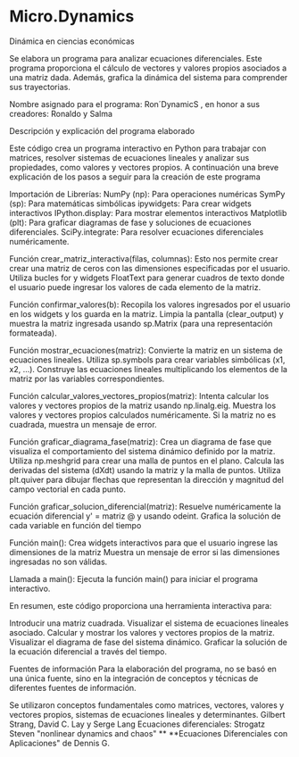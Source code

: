 # Micro.Dynamics
Dinámica en ciencias económicas

Se elabora un programa para analizar ecuaciones diferenciales. Este programa proporciona el cálculo de vectores y valores propios asociados a una matriz dada. Además, grafica la dinámica del sistema para comprender sus trayectorias.

Nombre asignado para el programa: Ron´DynamicS , en honor a sus creadores: Ronaldo y Salma

Descripción y explicación del programa elaborado

Este código crea un programa interactivo en Python para trabajar con matrices, resolver sistemas de ecuaciones lineales y analizar sus propiedades, como valores y vectores propios. A continuación una breve explicación de los pasos a seguir para la creación de este programa

Importación de Librerías:
NumPy (np): Para operaciones numéricas 
SymPy (sp): Para matemáticas simbólicas ipywidgets: Para crear widgets interactivos 
IPython.display: Para mostrar elementos interactivos
Matplotlib (plt): Para graficar diagramas de fase y soluciones de ecuaciones diferenciales.
SciPy.integrate: Para resolver ecuaciones diferenciales numéricamente.

Función crear_matriz_interactiva(filas, columnas):
Esto nos permite crear crear una matriz de ceros con las dimensiones especificadas por el usuario. Utiliza bucles for y widgets FloatText para generar cuadros de texto donde el usuario puede ingresar los valores de cada elemento de la matriz.

Función confirmar_valores(b):
Recopila los valores ingresados por el usuario en los widgets y los guarda en la matriz. Limpia la pantalla (clear_output) y muestra la matriz ingresada usando sp.Matrix (para una representación formateada).

Función mostrar_ecuaciones(matriz):
Convierte la matriz en un sistema de ecuaciones lineales. Utiliza sp.symbols para crear variables simbólicas (x1, x2, ...). Construye las ecuaciones lineales multiplicando los elementos de la matriz por las variables correspondientes.

Función calcular_valores_vectores_propios(matriz):
Intenta calcular los valores y vectores propios de la matriz usando np.linalg.eig. Muestra los valores y vectores propios calculados numéricamente. Si la matriz no es cuadrada, muestra un mensaje de error.

Función graficar_diagrama_fase(matriz):
Crea un diagrama de fase que visualiza el comportamiento del sistema dinámico definido por la matriz. Utiliza np.meshgrid para crear una malla de puntos en el plano. Calcula las derivadas del sistema (dXdt) usando la matriz y la malla de puntos. Utiliza plt.quiver para dibujar flechas que representan la dirección y magnitud del campo vectorial en cada punto.

Función graficar_solucion_diferencial(matriz):
Resuelve numéricamente la ecuación diferencial y' = matriz @ y usando odeint. Grafica la solución de cada variable en función del tiempo

Función main():
Crea widgets interactivos para que el usuario ingrese las dimensiones de la matriz Muestra un mensaje de error si las dimensiones ingresadas no son válidas.

Llamada a main():
Ejecuta la función main() para iniciar el programa interactivo.

En resumen, este código proporciona una herramienta interactiva para:

Introducir una matriz cuadrada. Visualizar el sistema de ecuaciones lineales asociado. Calcular y mostrar los valores y vectores propios de la matriz. Visualizar el diagrama de fase del sistema dinámico. Graficar la solución de la ecuación diferencial a través del tiempo.

Fuentes de información
Para la elaboración del programa, no se basó en una única fuente, sino en la integración de conceptos y técnicas de diferentes fuentes de información.

Se utilizaron conceptos fundamentales como matrices, vectores, valores y vectores propios, sistemas de ecuaciones lineales y determinantes. Gilbert Strang, David C. Lay y Serge Lang Ecuaciones diferenciales: Strogatz Steven "nonlinear dynamics and chaos" ** **Ecuaciones Diferenciales con Aplicaciones" de Dennis G.
